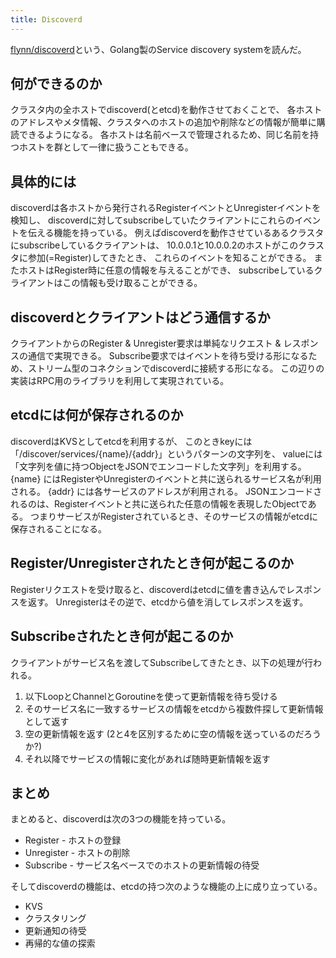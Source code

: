 ```yaml
---
title: Discoverd
---
```


[flynn/discoverd](https://github.com/flynn/discoverd)という、Golang製のService discovery systemを読んだ。

## 何ができるのか
クラスタ内の全ホストでdiscoverd(とetcd)を動作させておくことで、
各ホストのアドレスやメタ情報、クラスタへのホストの追加や削除などの情報が簡単に購読できるようになる。
各ホストは名前ベースで管理されるため、同じ名前を持つホストを群として一律に扱うこともできる。

## 具体的には
discoverdは各ホストから発行されるRegisterイベントとUnregisterイベントを検知し、
discoverdに対してsubscribeしていたクライアントにこれらのイベントを伝える機能を持っている。
例えばdiscoverdを動作させているあるクラスタにsubscribeしているクライアントは、
10.0.0.1と10.0.0.2のホストがこのクラスタに参加(=Register)してきたとき、
これらのイベントを知ることができる。
またホストはRegister時に任意の情報を与えることができ、
subscribeしているクライアントはこの情報も受け取ることができる。

## discoverdとクライアントはどう通信するか
クライアントからのRegister & Unregister要求は単純なリクエスト & レスポンスの通信で実現できる。
Subscribe要求ではイベントを待ち受ける形になるため、ストリーム型のコネクションでdiscoverdに接続する形になる。
この辺りの実装はRPC用のライブラリを利用して実現されている。

## etcdには何が保存されるのか
discoverdはKVSとしてetcdを利用するが、
このときkeyには「/discover/services/{name}/{addr}」というパターンの文字列を、
valueには「文字列を値に持つObjectをJSONでエンコードした文字列」を利用する。
{name} にはRegisterやUnregisterのイベントと共に送られるサービス名が利用される。
{addr} には各サービスのアドレスが利用される。
JSONエンコードされるのは、Registerイベントと共に送られた任意の情報を表現したObjectである。
つまりサービスがRegisterされているとき、そのサービスの情報がetcdに保存されることになる。

## Register/Unregisterされたとき何が起こるのか
Registerリクエストを受け取ると、discoverdはetcdに値を書き込んでレスポンスを返す。
Unregisterはその逆で、etcdから値を消してレスポンスを返す。

## Subscribeされたとき何が起こるのか
クライアントがサービス名を渡してSubscribeしてきたとき、以下の処理が行われる。

1. 以下LoopとChannelとGoroutineを使って更新情報を待ち受ける
1. そのサービス名に一致するサービスの情報をetcdから複数件探して更新情報として返す
1. 空の更新情報を返す (2と4を区別するために空の情報を送っているのだろうか?)
1. それ以降でサービスの情報に変化があれば随時更新情報を返す

## まとめ
まとめると、discoverdは次の3つの機能を持っている。

* Register - ホストの登録
* Unregister - ホストの削除
* Subscribe - サービス名ベースでのホストの更新情報の待受

そしてdiscoverdの機能は、etcdの持つ次のような機能の上に成り立っている。

* KVS
* クラスタリング
* 更新通知の待受
* 再帰的な値の探索
